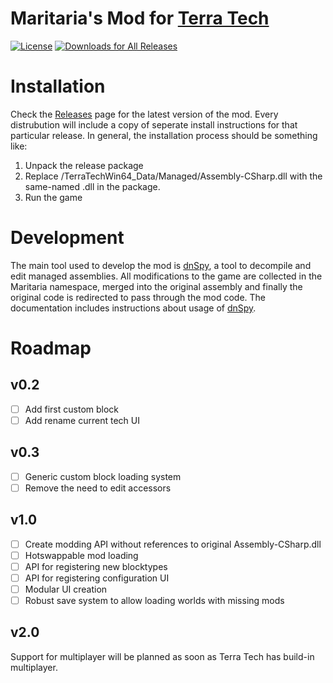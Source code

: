 [License]: https://tldrlegal.com/l/mit/
[Documentation]: https://github.com/maritaria/terratech-mod/doc/
[Issues]: https://github.com/maritaria/terratech-mod/issues/
[Releases]: https://github.com/maritaria/terratech-mod/releases/latest/
[Terra Tech]: https://terratechgame.com/
[dnSpy]: https://github.com/0xd4d/dnSpy/

# Maritaria's Mod for [Terra Tech]
[![License](http://img.shields.io/badge/license-MIT-blue.svg?style=flat)][License]
[![Downloads for All Releases](https://img.shields.io/github/downloads/maritaria/terratech-mod/total.svg)][Releases]

# Installation
Check the [Releases] page for the latest version of the mod. Every distrubution will include a copy of seperate install instructions for that particular release. In general, the installation process should be something like:

1. Unpack the release package
2. Replace /TerraTechWin64_Data/Managed/Assembly-CSharp.dll with the same-named .dll in the package.
3. Run the game

# Development
The main tool used to develop the mod is [dnSpy], a tool to decompile and edit managed assemblies. All modifications to the game are collected in the Maritaria namespace, merged into the original assembly and finally the original code is redirected to pass through the mod code. The documentation includes instructions about usage of [dnSpy].

# Roadmap
## v0.2
- [ ] Add first custom block
- [ ] Add rename current tech UI

## v0.3
- [ ] Generic custom block loading system
- [ ] Remove the need to edit accessors

## v1.0
- [ ] Create modding API without references to original Assembly-CSharp.dll
- [ ] Hotswappable mod loading
- [ ] API for registering new blocktypes
- [ ] API for registering configuration UI
- [ ] Modular UI creation
- [ ] Robust save system to allow loading worlds with missing mods

## v2.0
Support for multiplayer will be planned as soon as Terra Tech has build-in multiplayer.
